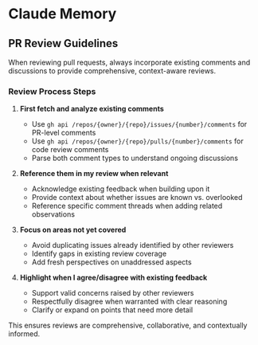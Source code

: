 # Claude Memory

## PR Review Guidelines

When reviewing pull requests, always incorporate existing comments and discussions to provide comprehensive, context-aware reviews.

### Review Process Steps

1. **First fetch and analyze existing comments**
   - Use `gh api /repos/{owner}/{repo}/issues/{number}/comments` for PR-level comments
   - Use `gh api /repos/{owner}/{repo}/pulls/{number}/comments` for code review comments
   - Parse both comment types to understand ongoing discussions

2. **Reference them in my review when relevant**
   - Acknowledge existing feedback when building upon it
   - Provide context about whether issues are known vs. overlooked
   - Reference specific comment threads when adding related observations

3. **Focus on areas not yet covered**
   - Avoid duplicating issues already identified by other reviewers
   - Identify gaps in existing review coverage
   - Add fresh perspectives on unaddressed aspects

4. **Highlight when I agree/disagree with existing feedback**
   - Support valid concerns raised by other reviewers
   - Respectfully disagree when warranted with clear reasoning
   - Clarify or expand on points that need more detail

This ensures reviews are comprehensive, collaborative, and contextually informed.
